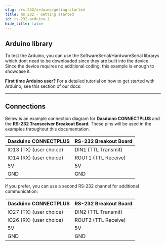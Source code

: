 ```yaml
---
slug: /rs-232/arduino/geting-started
title: Rs 232 - Getting started
id: rs-232-arduino-1
hide_title: false
---
```


## Arduino library

To test the Arduino, you can use the SoftwareSerial/HardwareSerial librarys which dont need to be downloaded since they are built into the device. Since the device requires no additional coding, this example is enough to showcase it.

<InfoBox>

**First time Arduino user?** For a detailed tutorial on how to get started with Arduino, see this section of our docs:

<QuickLink  
  title="Getting started with Arduino"  
  description="A full, comprehensive tutorial on how to fully set up and upload code for the first time on an Arduino board, from scratch!"  
  url="/documentation/arduino/quick-start-guide"  
/>  

</InfoBox>

---

## Connections

Below is an example connection diagram for **Dasduino CONNECTPLUS** and the **RS-232 Transceiver Breakout Board**. These pins will be used in the examples throughout this documentation.

| **Dasduino CONNECTPLUS** | **RS-232 Breakout Board** |
| ------------------------ | ------------------------- |
| IO13 (TX) (user choice)  | DIN1 (TTL Transmit)       |
| IO14 (RX) (user choice)  | ROUT1 (TTL Receive)       |
| 5V                       | 5V                        |
| GND                      | GND                       |

<InfoBox>

If you prefer, you can use a second RS-232 channel for additional communication:

| **Dasduino CONNECTPLUS** | **RS-232 Breakout Board** |
| ------------------------ | ------------------------- |
| IO27 (TX) (user choice)  | DIN2 (TTL Transmit)       |
| IO26 (RX)  (user choice) | ROUT2 (TTL Receive)       |
| 5V                       | 5V                        |
| GND                      | GND                       |

</InfoBox>